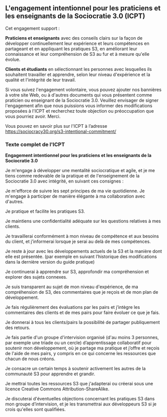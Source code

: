 ## L'engagement intentionnel pour les praticiens et les enseignants de la Sociocratie 3.0 (ICPT)

Cet engagement support :

**Praticiens et enseignants** avec des conseils clairs sur la façon de développer continuellement leur expérience et leurs compétences en partageant et en appliquant les pratiques S3, en améliorant leur connaissance et leur compréhension de S3 au fur et à mesure qu'elle évolue.

**Clients et étudiants** en sélectionnant les personnes avec lesquelles ils souhaitent travailler et apprendre, selon leur niveau d'expérience et la qualité et l'intégrité de leur travail.

Si vous suivez l'engagement volontaire, vous pouvez ajouter nos bannières à votre site Web, ou à d'autres documents qui vous présentent comme praticien ou enseignant de la Sociocratie 3.0. Veuillez envisager de signer l'engagement afin que nous puissions vous informer des modifications proposées à l'ICPT et recherchez toute objection ou préoccupation que vous pourriez avoir. Merci.

Vous pouvez en savoir plus sur l'ICPT à l’adresse <https://sociocracy30.org/s3-intentional-commitment/>

### Texte complet de l'ICPT

**Engagement intentionnel pour les praticiens et les enseignants de la Sociocratie 3.0**

Je m'engage à développer une mentalité sociocratique et agile, et je me tiens comme redevable de la pratique et de l'enseignement de la Sociocratie 3.0 avec intégrité, en suivant ces consignes :

Je m'efforce de suivre les sept principes de ma vie quotidienne. Je m'engage à participer de manière élégante à ma collaboration avec d'autres.

Je pratique et facilite les pratiques S3.

Je maintiens une confidentialité adéquate sur les questions relatives à mes clients.

Je travaillerai conformément à mon niveau de compétence et aux besoins du client, et j’informerai lorsque je serai au delà de mes compétences.

Je reste à jour avec les développements actuels de la S3 et la manière dont elle est présentée. (par exemple en suivant l’historique des modifications dans la dernière version du guide pratique)

Je continuerai à apprendre sur S3, approfondir ma compréhension et explorer des sujets connexes.

Je suis transparent au sujet de mon niveau d'expérience, de ma compréhension de S3, des commentaires que je reçois et de mon plan de développement.

Je fais régulièrement des évaluations par les pairs et j’intègre les commentaires des clients et de mes pairs pour faire évoluer ce que je fais.

Je donnerai à tous les clients/pairs la possibilité de partager publiquement des retours.

Je fais partie d'un groupe d'intervision organisé (d'au moins 3 personnes, par exemple une triade ou un cercle) d’apprentissage collaboratif pour soutenir mon développement, où je partage ma pratique et j’offre et reçois de l'aide de mes pairs, y compris en ce qui concerne les ressources que chacun de nous créons.

Je consacre un certain temps à soutenir activement les autres de la communauté S3 pour apprendre et grandir.

Je mettrai toutes les ressources S3 que j'adapterai ou créerai sous une licence Creative Commons Attribution-ShareAlike.

Je discuterai d'éventuelles objections concernant les pratiques S3 dans mon groupe d’intervision, et je les transmettrai aux développeurs S3 si je crois qu'elles sont qualifiées.
